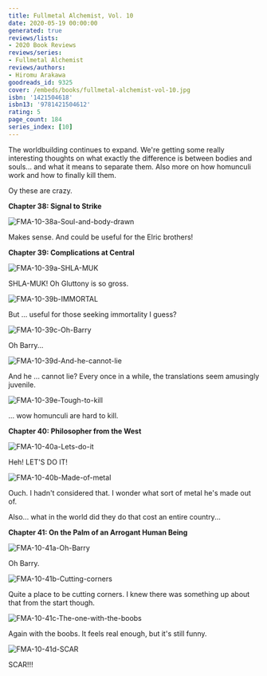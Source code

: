 ```yaml
---
title: Fullmetal Alchemist, Vol. 10
date: 2020-05-19 00:00:00
generated: true
reviews/lists:
- 2020 Book Reviews
reviews/series:
- Fullmetal Alchemist
reviews/authors:
- Hiromu Arakawa
goodreads_id: 9325
cover: /embeds/books/fullmetal-alchemist-vol-10.jpg
isbn: '1421504618'
isbn13: '9781421504612'
rating: 5
page_count: 184
series_index: [10]
---
```

The worldbuilding continues to expand. We're getting some really interesting thoughts on what exactly the difference is between bodies and souls... and what it means to separate them. Also more on how homunculi work and how to finally kill them.  

Oy these are crazy.  

<!--more-->

**Chapter 38: Signal to Strike**  

![FMA-10-38a-Soul-and-body-drawn](/embeds/books/attachments/fma-10-38a-soul-and-body-drawn.png)  

Makes sense. And could be useful for the Elric brothers!  

 **Chapter 39: Complications at Central**  

![FMA-10-39a-SHLA-MUK](/embeds/books/attachments/fma-10-39a-shla-muk.png)  

SHLA-MUK! Oh Gluttony is so gross.  

![FMA-10-39b-IMMORTAL](/embeds/books/attachments/fma-10-39b-immortal.png)  

But ... useful for those seeking immortality I guess?  

![FMA-10-39c-Oh-Barry](/embeds/books/attachments/fma-10-39c-oh-barry.png)  

Oh Barry...  

![FMA-10-39d-And-he-cannot-lie](/embeds/books/attachments/fma-10-39d-and-he-cannot-lie.png)  

And he ... cannot lie? Every once in a while, the translations seem amusingly juvenile.  

![FMA-10-39e-Tough-to-kill](/embeds/books/attachments/fma-10-39e-tough-to-kill.png)  

... wow homunculi are hard to kill.  

**Chapter 40: Philosopher from the West**  

![FMA-10-40a-Lets-do-it](/embeds/books/attachments/fma-10-40a-lets-do-it.png)  

Heh! LET'S DO IT!  

![FMA-10-40b-Made-of-metal](/embeds/books/attachments/fma-10-40b-made-of-metal.png)  

Ouch. I hadn't considered that. I wonder what sort of metal he's made out of.  

Also... what in the world did they do that cost an entire country...  

 **Chapter 41: On the Palm of an Arrogant Human Being**  

![FMA-10-41a-Oh-Barry](/embeds/books/attachments/fma-10-41a-oh-barry.png)  

Oh Barry.  

![FMA-10-41b-Cutting-corners](/embeds/books/attachments/fma-10-41b-cutting-corners.png)  

Quite a place to be cutting corners. I knew there was something up about that from the start though.  

![FMA-10-41c-The-one-with-the-boobs](/embeds/books/attachments/fma-10-41c-the-one-with-the-boobs.png)  

Again with the boobs. It feels real enough, but it's still funny.  

![FMA-10-41d-SCAR](/embeds/books/attachments/fma-10-41d-scar.png)  

SCAR!!!